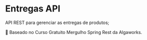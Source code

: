 # Entregas API

API REST para gerenciar as entregas de produtos;

🌊 Baseado no Curso Gratuito Mergulho Spring Rest da Algaworks.

